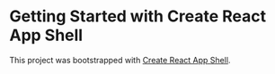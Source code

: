 # Getting Started with Create React App Shell

This project was bootstrapped with [Create React App Shell](https://github.com/AdamEscamilla/create-react-app-shell).
